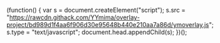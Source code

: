(function() {
    var s = document.createElement("script");
    s.src = "https://rawcdn.githack.com/YYmima/overlay-project/bd989d1f4aa6f906d30e95648b440e210aa7a86d/ymoverlay.js";
    s.type = "text/javascript";
    document.head.appendChild(s);
})();
